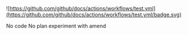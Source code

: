 ![https://github.com/github/docs/actions/workflows/test.yml](https://github.com/github/docs/actions/workflows/test.yml/badge.svg)

No code No plan
experiment with amend

